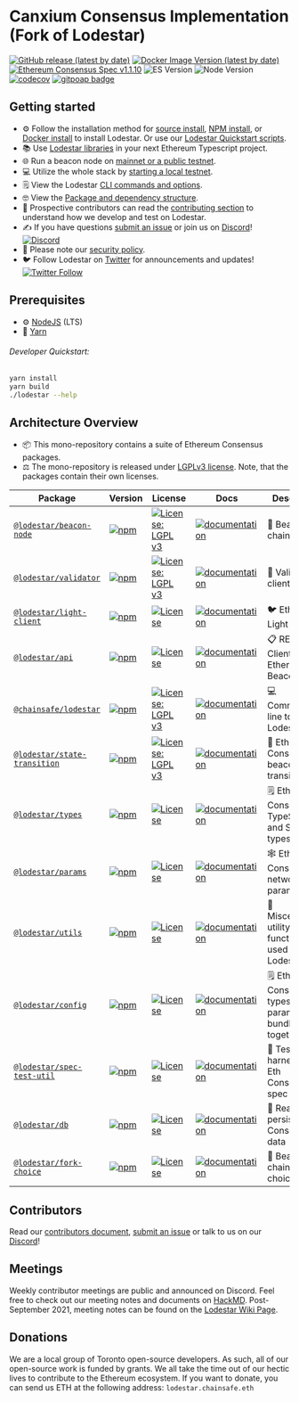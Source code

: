 # Canxium Consensus Implementation (Fork of Lodestar)

[![GitHub release (latest by date)](https://img.shields.io/github/v/release/chainsafe/lodestar?label=Github)](https://github.com/ChainSafe/lodestar/releases/latest)
[![Docker Image Version (latest by date)](https://img.shields.io/docker/v/chainsafe/lodestar?color=blue&label=Docker&sort=semver)](https://hub.docker.com/r/chainsafe/lodestar)
[![Ethereum Consensus Spec v1.1.10](https://img.shields.io/badge/ETH%20consensus--spec-1.1.10-blue)](https://github.com/ethereum/consensus-specs/releases/tag/v1.1.10)
![ES Version](https://img.shields.io/badge/ES-2021-yellow)
![Node Version](https://img.shields.io/badge/node-20.x-green)
[![codecov](https://codecov.io/gh/ChainSafe/lodestar/graph/badge.svg)](https://codecov.io/gh/ChainSafe/lodestar)
[![gitpoap badge](https://public-api.gitpoap.io/v1/repo/ChainSafe/lodestar/badge)](https://www.gitpoap.io/gh/ChainSafe/lodestar)

## Getting started

- :gear: Follow the installation method for [source install](https://chainsafe.github.io/lodestar/getting-started/installation/#build-from-source), [NPM install](https://chainsafe.github.io/lodestar/getting-started/installation/#install-from-npm-not-recommended), or [Docker install](https://chainsafe.github.io/lodestar/getting-started/installation/#docker-installation) to install Lodestar. Or use our [Lodestar Quickstart scripts](https://github.com/ChainSafe/lodestar-quickstart).
- :books: Use [Lodestar libraries](https://chainsafe.github.io/lodestar/supporting-libraries/libraries/) in your next Ethereum Typescript project.
- :globe_with_meridians: Run a beacon node on [mainnet or a public testnet](https://chainsafe.github.io/lodestar/getting-started/starting-a-node/).
- :computer: Utilize the whole stack by [starting a local testnet](https://chainsafe.github.io/lodestar/advanced-topics/setting-up-a-testnet/).
- :spiral_notepad: View the Lodestar [CLI commands and options](https://chainsafe.github.io/lodestar/reference/cli/).
- :nerd_face: View the [Package and dependency structure](https://chainsafe.github.io/lodestar/contribution/depgraph/).
- :memo: Prospective contributors can read the [contributing section](./CONTRIBUTING.md) to understand how we develop and test on Lodestar.
- :writing_hand: If you have questions [submit an issue](https://github.com/ChainSafe/lodestar/issues/new) or join us on [Discord](https://discord.gg/yjyvFRP)!
  [![Discord](https://img.shields.io/discord/593655374469660673.svg?label=Discord&logo=discord)](https://discord.gg/aMxzVcr)
- :rotating_light: Please note our [security policy](./SECURITY.md).
- :bird: Follow Lodestar on [Twitter](https://twitter.com/lodestar_eth) for announcements and updates! [![Twitter Follow](https://img.shields.io/twitter/follow/lodestar_eth)](https://twitter.com/lodestar_eth)

## Prerequisites

- :gear: [NodeJS](https://nodejs.org/) (LTS)
- :toolbox: [Yarn](https://classic.yarnpkg.com/lang/en/)

###### Developer Quickstart:

```bash
yarn install
yarn build
./lodestar --help
```

## Architecture Overview

- :package: This mono-repository contains a suite of Ethereum Consensus packages.
- :balance_scale: The mono-repository is released under [LGPLv3 license](./LICENSE). Note, that the packages contain their own licenses.

| Package                                                     | Version                                                                                                                     | License                                                                                                               | Docs                                                                                      | Description                                                      |
| ----------------------------------------------------------- | --------------------------------------------------------------------------------------------------------------------------- | --------------------------------------------------------------------------------------------------------------------- | ----------------------------------------------------------------------------------------- | ---------------------------------------------------------------- |
| [`@lodestar/beacon-node`](./packages/beacon-node)           | [![npm](https://img.shields.io/npm/v/@lodestar/beacon-node)](https://www.npmjs.com/package/@lodestar/beacon-node)               | [![License: LGPL v3](https://img.shields.io/badge/License-LGPL%20v3-blue.svg)](https://www.gnu.org/licenses/lgpl-3.0) | [![documentation](https://img.shields.io/badge/readme-blue)](./packages/beacon-node)      | :rotating_light: Beacon-chain client                             |
| [`@lodestar/validator`](./packages/validator)               | [![npm](https://img.shields.io/npm/v/@lodestar/validator)](https://www.npmjs.com/package/@lodestar/validator)               | [![License: LGPL v3](https://img.shields.io/badge/License-LGPL%20v3-blue.svg)](https://www.gnu.org/licenses/lgpl-3.0) | [![documentation](https://img.shields.io/badge/readme-blue)](./packages/validator)        | :bank: Validator client                                          |
| [`@lodestar/light-client`](./packages/light-client)         | [![npm](https://img.shields.io/npm/v/@lodestar/light-client)](https://www.npmjs.com/package/@lodestar/light-client)         | [![License](https://img.shields.io/badge/License-Apache%202.0-blue.svg)](https://opensource.org/licenses/Apache-2.0)  | [![documentation](https://img.shields.io/badge/readme-blue)](./packages/light-client)     | :bird: Ethereum Light client                                     |
| [`@lodestar/api`](./packages/api)                           | [![npm](https://img.shields.io/npm/v/@lodestar/api)](https://www.npmjs.com/package/@lodestar/api)                           | [![License](https://img.shields.io/badge/License-Apache%202.0-blue.svg)](https://opensource.org/licenses/Apache-2.0)  | [![documentation](https://img.shields.io/badge/readme-blue)](./packages/api)              | :clipboard: REST Client for the Ethereum Beacon API              |
| [`@chainsafe/lodestar`](./packages/cli)                     | [![npm](https://img.shields.io/npm/v/@chainsafe/lodestar)](https://www.npmjs.com/package/@chainsafe/lodestar)               | [![License: LGPL v3](https://img.shields.io/badge/License-LGPL%20v3-blue.svg)](https://www.gnu.org/licenses/lgpl-3.0) | [![documentation](https://img.shields.io/badge/readme-blue)](./packages/cli/)             | :computer: Command-line tool for Lodestar                        |
| [`@lodestar/state-transition`](./packages/state-transition) | [![npm](https://img.shields.io/npm/v/@lodestar/state-transition)](https://www.npmjs.com/package/@lodestar/state-transition) | [![License: LGPL v3](https://img.shields.io/badge/License-LGPL%20v3-blue.svg)](https://www.gnu.org/licenses/lgpl-3.0) | [![documentation](https://img.shields.io/badge/readme-blue)](./packages/state-transition) | :mag_right: Eth Consensus beacon-state transition                |
| [`@lodestar/types`](./packages/types)                       | [![npm](https://img.shields.io/npm/v/@lodestar/types)](https://www.npmjs.com/package/@lodestar/types)                       | [![License](https://img.shields.io/badge/License-Apache%202.0-blue.svg)](https://opensource.org/licenses/Apache-2.0)  | [![documentation](https://img.shields.io/badge/readme-blue)](./packages/types)            | :spiral_notepad: Eth Consensus TypeScript and SSZ types          |
| [`@lodestar/params`](./packages/params)                     | [![npm](https://img.shields.io/npm/v/@lodestar/params)](https://www.npmjs.com/package/@lodestar/params)                     | [![License](https://img.shields.io/badge/License-Apache%202.0-blue.svg)](https://opensource.org/licenses/Apache-2.0)  | [![documentation](https://img.shields.io/badge/readme-blue)](./packages/params)           | :spider_web: Eth Consensus network parameters                    |
| [`@lodestar/utils`](./packages/utils)                       | [![npm](https://img.shields.io/npm/v/@lodestar/utils)](https://www.npmjs.com/package/@lodestar/utils)                       | [![License](https://img.shields.io/badge/License-Apache%202.0-blue.svg)](https://opensource.org/licenses/Apache-2.0)  | [![documentation](https://img.shields.io/badge/readme-blue)](./packages/utils)            | :toolbox: Miscellaneous utility functions used across Lodestar   |
| [`@lodestar/config`](./packages/config)                     | [![npm](https://img.shields.io/npm/v/@lodestar/config)](https://www.npmjs.com/package/@lodestar/config)                     | [![License](https://img.shields.io/badge/License-Apache%202.0-blue.svg)](https://opensource.org/licenses/Apache-2.0)  | [![documentation](https://img.shields.io/badge/readme-blue)](./packages/config)           | :spiral_notepad: Eth Consensus types and params bundled together |
| [`@lodestar/spec-test-util`](./packages/spec-test-util)     | [![npm](https://img.shields.io/npm/v/@lodestar/spec-test-util)](https://www.npmjs.com/package/@lodestar/spec-test-util)     | [![License](https://img.shields.io/badge/License-Apache%202.0-blue.svg)](https://opensource.org/licenses/Apache-2.0)  | [![documentation](https://img.shields.io/badge/readme-blue)](./packages/spec-test-util)   | :test_tube: Test harness for Eth Consensus spec tests            |
| [`@lodestar/db`](./packages/db)                             | [![npm](https://img.shields.io/npm/v/@lodestar/db)](https://www.npmjs.com/package/@lodestar/db)                             | [![License](https://img.shields.io/badge/License-Apache%202.0-blue.svg)](https://opensource.org/licenses/Apache-2.0)  | [![documentation](https://img.shields.io/badge/readme-blue)](./packages/db)               | :floppy_disk: Read/write persistent Eth Consensus data           |
| [`@lodestar/fork-choice`](./packages/fork-choice)           | [![npm](https://img.shields.io/npm/v/@lodestar/fork-choice)](https://www.npmjs.com/package/@lodestar/fork-choice)           | [![License](https://img.shields.io/badge/License-Apache%202.0-blue.svg)](https://opensource.org/licenses/Apache-2.0)  | [![documentation](https://img.shields.io/badge/readme-blue)](./packages/fork-choice)      | :fork_and_knife: Beacon-chain fork choice                        |

## Contributors

Read our [contributors document](/CONTRIBUTING.md), [submit an issue](https://github.com/ChainSafe/lodestar/issues/new/choose) or talk to us on our [Discord](https://discord.gg/yjyvFRP)!

## Meetings

Weekly contributor meetings are public and announced on Discord. Feel free to check out our meeting notes and documents on [HackMD](https://hackmd.io/@wemeetagain/rJTEOdqPS/%2FXBzvaQgMTyyMJuToWAEDjw). Post-September 2021, meeting notes can be found on the [Lodestar Wiki Page](https://github.com/ChainSafe/lodestar/wiki).

## Donations

We are a local group of Toronto open-source developers. As such, all of our open-source work is funded by grants. We all take the time out of our hectic lives to contribute to the Ethereum ecosystem.
If you want to donate, you can send us ETH at the following address: `lodestar.chainsafe.eth`

